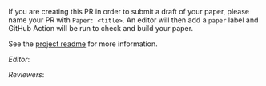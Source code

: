 If you are creating this PR in order to submit a draft of your paper, please name your PR with `Paper: <title>`. An editor will then add a `paper` label and GitHub Action will be run to check and build your paper.

See the [project readme](https://github.com/scipy-conference/scipy_proceedings#preview-your-paper) for more information.

_Editor_: <!--editor--> <!--end-editor-->

_Reviewers_: <!--reviewers-list--> <!--end-reviewers-list-->
